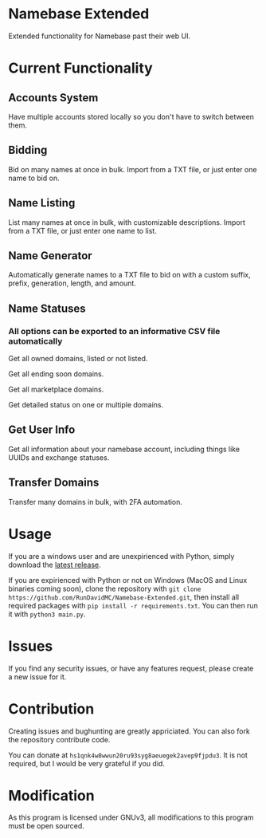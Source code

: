 # Namebase Extended
 Extended functionality for Namebase past their web UI.

# Current Functionality

## Accounts System

Have multiple accounts stored locally so you don't have to switch between them.

## Bidding

Bid on many names at once in bulk.
Import from a TXT file, or just enter one name to bid on.

## Name Listing

List many names at once in bulk, with customizable descriptions.
Import from a TXT file, or just enter one name to list.

## Name Generator

Automatically generate names to a TXT file to bid on with a custom suffix, prefix, generation, length, and amount.

## Name Statuses

### All options can be exported to an informative CSV file automatically

Get all owned domains, listed or not listed.

Get all ending soon domains.

Get all marketplace domains.

Get detailed status on one or multiple domains.

## Get User Info

Get all information about your namebase account, including things like UUIDs and exchange statuses.

## Transfer Domains

Transfer many domains in bulk, with 2FA automation.

# Usage

If you are a windows user and are unexpirienced with Python, simply download the [latest release](https://github.com/RunDavidMC/Namebase-Extended/releases/latest).

If you are expirienced with Python or not on Windows (MacOS and Linux binaries coming soon), clone the repository with `git clone https://github.com/RunDavidMC/Namebase-Extended.git`, then install all required packages with `pip install -r requirements.txt`.
You can then run it with `python3 main.py`.

# Issues

If you find any security issues, or have any features request, please create a new issue for it.

# Contribution

Creating issues and bughunting are greatly appriciated.
You can also fork the repository contribute code.

You can donate at `hs1qnk4w8wwun20ru93syg8aeuegek2avep9fjpdu3`. It is not required, but I would be very grateful if you did.

# Modification

As this program is licensed under GNUv3, all modifications to this program must be open sourced. 
